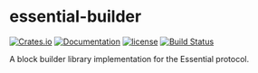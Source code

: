# essential-builder

[![Crates.io][crates-badge]][crates-url]
[![Documentation][docs-badge]][docs-url]
[![license][apache-badge]][apache-url]
[![Build Status][actions-badge]][actions-url]

[crates-badge]: https://img.shields.io/crates/v/essential-builder.svg
[crates-url]: https://crates.io/crates/essential-builder
[docs-badge]: https://docs.rs/essential-builder/badge.svg
[docs-url]: https://docs.rs/essential-builder
[apache-badge]: https://img.shields.io/badge/license-APACHE-blue.svg
[apache-url]: LICENSE
[actions-badge]: https://github.com/essential-contributions/essential-builder/workflows/ci/badge.svg
[actions-url]: https://github.com/essential-contributions/essential-builder/actions

A block builder library implementation for the Essential protocol.
